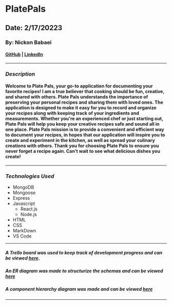 # PlatePals

## Date: 2/17/20223

### By: Nickon Babaei

#### [GitHub](https://github.com/nickonbabaei) | [LinkedIn](https://www.linkedin.com/in/nickon-babaei/) 
***

### ***Description***
#### Welcome to Plate Pals, your go-to application for documenting your favorite recipes! I am a true believer that cooking should be fun, creative, and shared with others. Plate Pals understands the importance of preserving your personal recipes and sharing them with loved ones. The application is designed to make it easy for you to record and organize your recipes along with keeping track of your ingredients and measurements. Whether you're an experienced chef or just starting out, Plate Pals will help you keep your creative recipes safe and sound all in one place. Plate Pals mission is to provide a convenient and efficient way to document your recipes, in hopes that our application will inspire you to create and experiment in the kitchen, as well as spread your culinary creations with others. Thank you for choosing Plate Pals to ensure you never forget a recipe again. Can't wait to see what delicious dishes you create!
***

### ***Technologies Used***
* MongoDB
* Mongoose
* Express
* Javascript
  * React.js
  * Node.js
* HTML
* CSS
* MarkDown
* VS Code
***

##### A Trello board was used to keep track of development progress and can be viewed [here](https://trello.com/b/T8IATns6/platepals).
##### An ER diagram was made to structurize the schemas and can be viewed [here](https://lucid.app/lucidchart/245a6dbb-d13a-4c38-91c8-caf40857cd12/edit?beaconFlowId=4410A3EB5FD3B5F6&invitationId=inv_d0024484-64f5-4a0a-8120-2fb403deb179&page=0_0#)
##### A component hierarchy diagram was made and can be viewed [here](https://lucid.app/lucidspark/e074a2e8-d245-4134-8fe9-ea76e5be78e8/edit?beaconFlowId=259E1E60B6F79A6A&invitationId=inv_1bba9dda-11d8-454a-9e25-5fc86373274a#)

***
